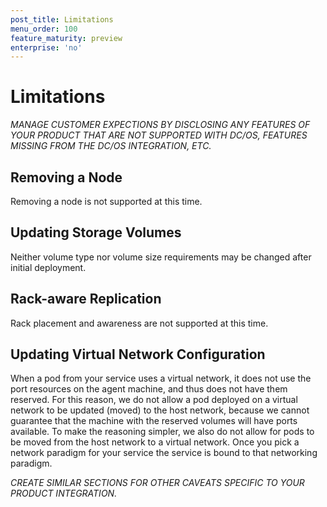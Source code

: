 ```yaml
---
post_title: Limitations
menu_order: 100
feature_maturity: preview
enterprise: 'no'
---
```


# Limitations
_MANAGE CUSTOMER EXPECTIONS BY DISCLOSING ANY FEATURES OF YOUR PRODUCT THAT ARE NOT SUPPORTED WITH DC/OS, FEATURES MISSING FROM THE DC/OS INTEGRATION, ETC._

<a name="removing-a-node"></a>
## Removing a Node

Removing a node is not supported at this time.

<a name="updating-storage-volumes"></a>
## Updating Storage Volumes
Neither volume type nor volume size requirements may be changed after initial deployment.

<a name="rack-aware-replication"></a>
## Rack-aware Replication

Rack placement and awareness are not supported at this time.

<a name="updating-virtual-network"></a>
## Updating Virtual Network Configuration

When a pod from your service uses a virtual network, it does not use the port resources on the agent machine, and thus does not have them reserved. For this reason, we do not allow a pod deployed on a virtual network to be updated (moved) to the host network, because we cannot guarantee that the machine with the reserved volumes will have ports available. To make the reasoning simpler, we also do not allow for pods to be moved from the host network to a virtual network. Once you pick a network paradigm for your service the service is bound to that networking paradigm.

_CREATE SIMILAR SECTIONS FOR OTHER CAVEATS SPECIFIC TO YOUR PRODUCT INTEGRATION._
